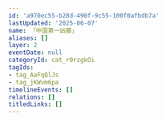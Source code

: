 ```yaml
---
id: 'a970ec55-b28d-490f-9c55-100f0afbdb7a'
lastUpdated: '2025-06-07'
name: 「中国第一凶墓」
aliases: []
layer: 2
eventDate: null
categoryId: cat_r0rzgkOi
tagIds:
- tag_AaFqQlJs
- tag_jKWvm6pa
timelineEvents: []
relations: []
titledLinks: []
---
```


